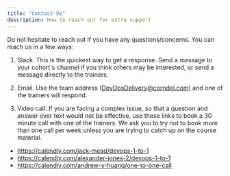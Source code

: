 ```yaml
---
title: "Contact Us"
description: How to reach out for extra support
---
```


Do not hesitate to reach out if you have any questions/concerns. You can reach us in a few ways:

1) Slack. This is the quickest way to get a response. Send a message to your cohort's channel if you think others may be interested, or send a message directly to the trainers.

2) Email. Use the team address (<DevOpsDelivery@corndel.com>) and one of the trainers will respond. 

3) Video call. If you are facing a complex issue, so that a question and answer over text would not be effective, use these links to book a 30 minute call with one of the trainers. We ask you to try not to book more than one call per week unless you are trying to catch up on the course material. 

* <https://calendly.com/jack-mead/devops-1-to-1>
* <https://calendly.com/alexander-jones-2/devops-1-to-1>
* <https://calendly.com/andrew-y-huang/one-to-one-call>
